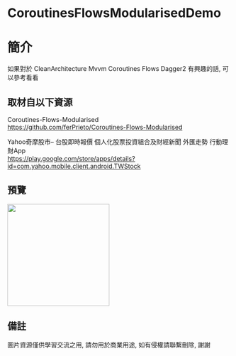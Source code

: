 # CoroutinesFlowsModularisedDemo

簡介
==================================
如果對於 CleanArchitecture Mvvm Coroutines Flows Dagger2 有興趣的話, 可以參考看看                               

取材自以下資源
--------
Coroutines-Flows-Modularised           
https://github.com/ferPrieto/Coroutines-Flows-Modularised 
	
Yahoo奇摩股市– 台股即時報價 個人化股票投資組合及財經新聞 外匯走勢 行動理財App           
https://play.google.com/store/apps/details?id=com.yahoo.mobile.client.android.TWStock 
                                                                                                                
預覽
--------
<p align="left">
  <img src="https://i.imgur.com/TQRqUuA.png" width="230"/>
</p> 

備註
--------
圖片資源僅供學習交流之用, 請勿用於商業用途, 如有侵權請聯繫刪除, 謝謝    
